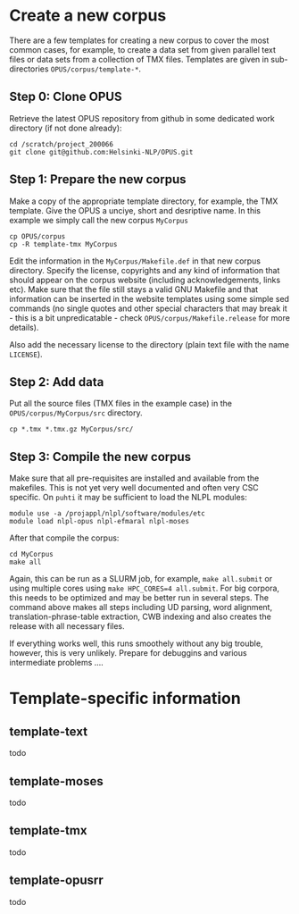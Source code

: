 
# Create a new corpus

There are a few templates for creating a new corpus to cover the most common cases, for example, to create a data set from given parallel text files or data sets from a collection of TMX files. Templates are given in sub-directories `OPUS/corpus/template-*`.


## Step 0: Clone OPUS

Retrieve the latest OPUS repository from github in some dedicated work directory (if not done already):

```
cd /scratch/project_200066
git clone git@github.com:Helsinki-NLP/OPUS.git
```


## Step 1: Prepare the new corpus

Make a copy of the appropriate template directory, for example, the TMX template. Give the OPUS a unciye, short and desriptive name. In this example we simply call the new corpus `MyCorpus`

```
cp OPUS/corpus
cp -R template-tmx MyCorpus
```

Edit the information in the `MyCorpus/Makefile.def` in that new corpus directory. Specify the license, copyrights and any kind of information that should appear on the corpus website (including acknowledgements, links etc). Make sure that the file still stays a valid GNU Makefile and that information can be inserted in the website templates using some simple sed commands (no single quotes and other special characters that may break it - this is a bit unpredicatable - check `OPUS/corpus/Makefile.release` for more details).

Also add the necessary license to the directory (plain text file with the name `LICENSE`).


## Step 2: Add data

Put all the source files (TMX files in the example case) in the `OPUS/corpus/MyCorpus/src` directory.

```
cp *.tmx *.tmx.gz MyCorpus/src/
```


## Step 3: Compile the new corpus


Make sure that all pre-requisites are installed and available from the makefiles. This is not yet very well documented and often very CSC specific. On `puhti` it may be sufficient to load the NLPL modules:

```
module use -a /projappl/nlpl/software/modules/etc
module load nlpl-opus nlpl-efmaral nlpl-moses
```

After that compile the corpus:

```
cd MyCorpus
make all
```

Again, this can be run as a SLURM job, for example, `make all.submit` or using multiple cores using `make HPC_CORES=4 all.submit`. For big corpora, this needs to be optimized and may be better run in several steps. The command above makes all steps including UD parsing, word alignment, translation-phrase-table extraction, CWB indexing and also creates the release with all necessary files.

If everything works well, this runs smoothely without any big trouble, however, this is very unlikely. Prepare for debuggins and various intermediate problems ....


# Template-specific information

## template-text

todo

## template-moses

todo

## template-tmx

todo

## template-opusrr

todo